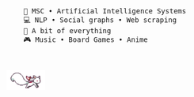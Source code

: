 <!--
**Thomas2710/Thomas2710** is a ✨ _special_ ✨ repository because its `README.md` (this file) appears on your GitHub profile.

Here are some ideas to get you started:

- 🔭 I’m currently working on ...
- 🌱 I’m currently learning ...
- 👯 I’m looking to collaborate on ...
- 🤔 I’m looking for help with ...
- 💬 Ask me about ...
- 📫 How to reach me: ...
- 😄 Pronouns: ...
- ⚡ Fun fact: ...
-->

<!--
<div align="center">
<img src="https://github.com/" width="25%" align="right" />
-->
<br><br>
<pre>
    💼 MSC • Artificial Intelligence Systems
    💻 NLP • Social graphs • Web scraping
    📖 A bit of everything
    🎮 Music • Board Games • Anime
</pre>
<br><br>
<img src="https://raw.githubusercontent.com/Thomas2710/Thomas2710/master/kyubey.gif" height="40" />
<br><br><br>

<!--
[![](https://img.shields.io/badge/linkedin-0a66c2)](http://linkedin.com/in/ingridrosselis)
-->
</div>
